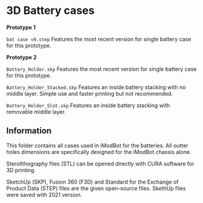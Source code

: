 # 3D Battery cases

__Prototype 1__

`bat case v9.step`
Features the most recent version for single battery case for this prototype.

__Prototype 2__

`Battery_Holder.skp`
Features the most recent version for single battery case for this prototype.

`Battery_Holder_Stacked.skp`
Features an inside battery stacking with no middle layer. Simple use and faster printing but not recommended.

`Battery_Holder_Slot.skp`
Features an inside battery stacking with removable middle layer.

## Information

This folder contains all cases used in iModBot for the batteries. All outter holes dimensions are specifically designed for the iModBot chassis alone. 

Sterolithography files (STL) can be opened directly with CURA software for 3D printing. 

SketchUp (SKP), Fusion 360 (F3D) and Standard for the Exchange of Product Data (STEP) files are the given open-source files. SkethUp files were saved with 2021 version.
